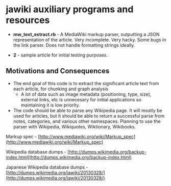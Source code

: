 # jawiki auxiliary programs and resources

* **mw_text_extract.rb** - A MediaWiki markup parser, outputting a JSON representation of the article. Very incomplete. Very hacky. Some bugs in the link parser. Does not handle formatting strings ideally.

* **2** - sample article for initial testing purposes.

## Motivations and Consequences
* The end goal of this code is to extract the significant article text from each article, for chunking and graph analysis
    * A lot of data such as image metadata (positioning, type, size), external links, etc is unnecesary for initial applications so maintaining it is low priority.
* The code should be able to parse any Wikipedia page. It will mostly be used for articles, but it should be able to return a successful parse from notes, categories, and various other namespaces. Planning to use the parser with Wikipedia, Wikiquotes, Wiktionary, Wikibooks.

Markup spec - [http://www.mediawiki.org/wiki/Markup_spec](http://www.mediawiki.org/wiki/Markup_spec)

Wikipedia database dumps - [http://dumps.wikimedia.org/backup-index.html](http://dumps.wikimedia.org/backup-index.html)

Japanese Wikipedia database dumps - [http://dumps.wikimedia.org/jawiki/20130328/](http://dumps.wikimedia.org/jawiki/20130328/)

